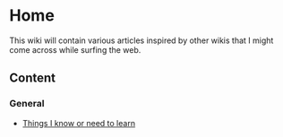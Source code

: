 # Home

This wiki will contain various articles inspired by other wikis that I might come across while surfing the web.

## Content

### General

- [Things I know or need to learn](things-i-know.md)
